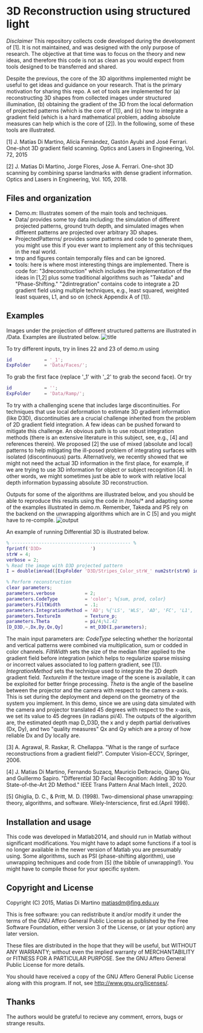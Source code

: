 
# 3D Reconstruction using structured light
_Disclaimer_ This repository collects code developed during the development of [1]. It is not maintained, and was designed with the only purpose of research. The objective at that time was to focus on the theory and new ideas, and therefore this code is not as clean as you would expect from tools designed to be transferred and shared.

Despite the previous, the core of the 3D algorithms implemented might be useful to get ideas and guidance on your research. That is the primary motivation for sharing this repo. A set of tools are implemented for (a) reconstructing 3D shapes from collected images under structured illumination, (b) obtaining the gradient of the 3D from the local deformation of projected patterns (which is the core of [1]), and (c) how to integrate a gradient field (which is a hard mathematical problem, adding absolute measures can help which is the core of [2]). In the following, some of these tools are illustrated. 

[1] J. Matías Di Martino, Alicia Fernández, Gastón Ayubi and José Ferrari. One-shot 3D gradient field scanning. Optics and Lasers in Engineering, Vol. 72, 2015

[2] J. Matias Di Martino, Jorge Flores, Jose A. Ferrari. One-shot 3D scanning by combining sparse landmarks with dense gradient information. Optics and Lasers in Engineering, Vol. 105, 2018.

## Files and organization
- Demo.m: Illustrates somem of the main tools and techniques.
- Data/ provides some toy data including: the simulation of different projected patterns, ground truth depth, and simulated images when different patterns are projected over arbitrary 3D shapes. 
- ProjectedPatterns/ provides some patterns and code to generate them, you might use this if you ever want to implement any of this techniques in the real world. 
- tmp and figures contain temporally files and can be ignored. 
- tools: here is where most interesting things are implemented. There is code for: "3dreconstruction" which includes the implementation of the ideas in [1,2] plus some traditional algorithms such as "Takeda" and "Phase-Shifting." "2dintregration" contains code to integrate a 2D gradient field using multiple techniques, e.g., least squared, weighted least squares, L1, and so on (check Appendix A of [1]). 

## Examples 
Images under the projection of different structured patterns are illustrated in /Data. Examples are illustrated below.
![title](figs/inputs.png)

To try different inputs, try in lines 22 and 23 of demo.m using
```matlab
id            = '_1';  
ExpFolder     = 'Data/Faces/';
```
To grab the first face (replace '_1' with '_2' to grab the second face). Or try 
```matlab
id            = '';  
ExpFolder     = 'Data/Ramp/';
```
To try with a challenging scene that includes large discontinuities. For techniques that use local deformation to estimate 3D gradient information (like D3D), discontinuities are a crucial challenge inherited from the problem of 2D gradient field integration. A few ideas can be pushed forward to mitigate this challenge. An obvious path is to use robust integration methods (there is an extensive literature in this subject, see, e.g., [4] and references therein). We proposed [2] the use of mixed (absolute and local) patterns to help mitigating the ill-posed problem of integrating surfaces with isolated (discontinuous) parts. Alternatively, we recently showed that we might not need the actual 3D information in the first place, for example, if we are trying to use 3D information for object or subject recognition [4]. In other words, we might sometimes just be able to work with relative local depth information bypassing absolute 3D reconstruction. 

Outputs for some of the algorithms are illustrated below, and you should be able to reproduce this results using the code in /tools/* and adapting some of the examples illustrated in demo.m. Remember, Takeda and PS rely on the backend on the unwrapping algorithms which are in C [5] and you might have to re-compile. 
![output](figs/output.png) 

An example of running Differential 3D is illustrated below.
```matlab
% -------------------------------------------- %
fprintf('D3D>                  ')
strW = 4;
verbose = 2;
% Read the image with D3D projected pattern
I = double(imread([ExpFolder 'D3D/Stripes_Color_strW_' num2str(strW) id '.bmp']));

% Perform reconstruction
clear parameters;
parameters.verbose           = 2;
parameters.CodeType          = 'color'; %{sum, prod, color}
parameters.FiltWidth         = .1;
parameters.IntegrationMethod = 'AD'; %{'LS', 'WLS', 'AD', 'FC', 'L1', 'M'}
parameters.TextureIm         = Texture_p;
parameters.Theta             = pi/4;%1.42
[D_D3D,~,Dx,Dy,Qx,Qy]        = mt_D3D(I,parameters);
```
The main input parameters are: _CodeType_ selecting whether the horizontal and vertical patterns were combined via multiplication, sum or codded in color channels. _FiltWidth_ sets the size of the median filter applied to the gradient field before integration (which helps to regularize sparse missing or incorrect values associated to log pattern gradient, see [1]). _IntegrationMethod_ sets the technique used to integrate the 2D depth gradient field. _TextureIm_ if the texture image of the scene is available, it can be exploited for better fringe processing. _Theta_ is the angle of the baseline between the projector and the camera with respect to the camera x-axis. This is set during the deployment and depend on the geometry of the system you implement. In this demo, since we are using data simulated with the camera and projector translated 45 degrees with respect to the x-axis, we set its value to 45 degrees (in radians pi/4). The outputs of the algorithm are, the estimated depth map D_D3D, the x and y depth partial derivatives (Dx, Dy), and two "quality measures" Qx and Qy which are a proxy of how reliable Dx and Dy locally are. 


[3] A. Agrawal, R. Raskar, R. Chellappa. "What is the range of surface reconstructions from a gradient field?". Computer Vision–ECCV, Springer, 2006.

[4] J. Matias Di Martino, Fernando Suzacq, Mauricio Delbracio, Qiang Qiu, and Guillermo Sapiro. "Differential 3D Facial Recognition: Adding 3D to Your State-of-the-Art 2D Method." IEEE Trans Pattern Anal Mach Intell., 2020.

[5] Ghiglia, D. C., & Pritt, M. D. (1998). Two-dimensional phase unwrapping: theory, algorithms, and software. Wiely-Interscience, first ed.(April 1998).

## Installation and usage
This code was developed in Matlab2014, and should run in Matlab without significant modifications. You might have to adapt some functions if a tool is no longer available in the newer version of Matlab you are presumably using. Some algorithms, such as PSI (phase-shifting algorithm), use unwrapping techniques and code from [5] (the bibble of unwrapping!). You might have to compile those for your specific system. 


## Copyright and License
Copyright (C) 2015, Matias Di Martino <matiasdm@fing.edu.uy>

This is free software: you can redistribute it and/or modify
it under the terms of the GNU Affero General Public License as
published by the Free Software Foundation, either version 3 of the
License, or (at your option) any later version.

These files are distributed in the hope that they will be useful,
but WITHOUT ANY WARRANTY; without even the implied warranty of
MERCHANTABILITY or FITNESS FOR A PARTICULAR PURPOSE. See the
GNU Affero General Public License for more details.

You should have received a copy of the GNU Affero General Public License
along with this program. If not, see <http://www.gnu.org/licenses/>.


## Thanks
The authors would be grateful to recieve any comment, errors, bugs or strange results.

